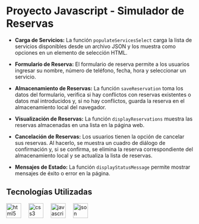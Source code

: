 # Proyecto Javascript - Simulador de Reservas

- **Carga de Servicios:** La función `populateServicesSelect` carga la lista de servicios disponibles desde un archivo JSON y los muestra como opciones en un elemento de selección HTML.
- **Formulario de Reserva:** El formulario de reserva permite a los usuarios ingresar su nombre, número de teléfono, fecha, hora y seleccionar un servicio.

- **Almacenamiento de Reservas:** La función `saveReservation` toma los datos del formulario, verifica si hay conflictos con reservas existentes o datos mal introducidos y, si no hay conflictos, guarda la reserva en el almacenamiento local del navegador.

- **Visualización de Reservas:** La función `displayReservations` muestra las reservas almacenadas en una lista en la página web.

- **Cancelación de Reservas:** Los usuarios tienen la opción de cancelar sus reservas. Al hacerlo, se muestra un cuadro de diálogo de confirmación y, si se confirma, se elimina la reserva correspondiente del almacenamiento local y se actualiza la lista de reservas.

- **Mensajes de Estado:** La función `displayStatusMessage` permite mostrar mensajes de éxito o error en la página.

## Tecnologías Utilizadas

<div align="left">
  <img src="https://cdn.jsdelivr.net/gh/devicons/devicon/icons/html5/html5-original.svg" height="40" alt="html5 logo" />
  <img width="12" />
  <img src="https://cdn.jsdelivr.net/gh/devicons/devicon/icons/css3/css3-original.svg" height="40" alt="css3 logo" />
  <img width="12" />
  <img src="https://cdn.jsdelivr.net/gh/devicons/devicon/icons/javascript/javascript-original.svg" height="40" alt="javascript logo" />
  <img width="12" />
  <img src="https://cdn.jsdelivr.net/gh/devicons/devicon/icons/json/json-original.svg" height="40" alt="json logo" />
</div>
